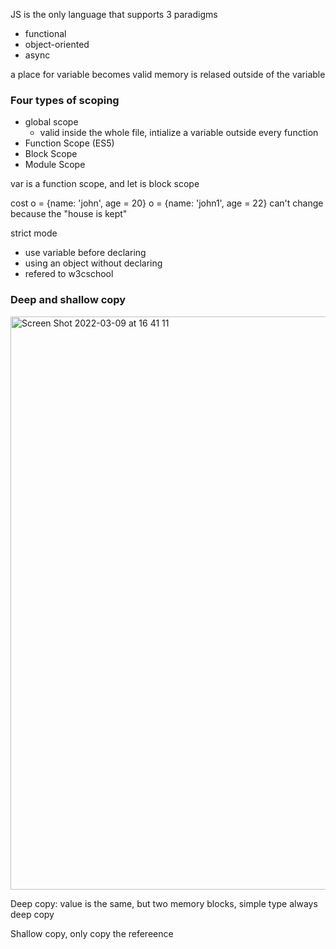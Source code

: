 JS is the only language that supports 3 paradigms
  - functional
  - object-oriented
  - async

a place for variable becomes valid
memory is relased outside of the variable 

### Four types of scoping
- global scope 
  - valid inside the whole file, intialize a variable outside every function 
- Function Scope (ES5)
- Block Scope
- Module Scope

var is a function scope, and let is block scope


cost o = {name: 'john', age = 20}
o = {name: 'john1', age = 22} 
can't change because the "house is kept"

strict mode
- use variable before declaring
- using an object without declaring
- refered to w3cschool

### Deep and shallow copy

<img width="917" alt="Screen Shot 2022-03-09 at 16 41 11" src="https://user-images.githubusercontent.com/37787994/157557889-b96c8311-b462-415b-aa48-2d14c445a59d.png">

Deep copy: value is the same, but two memory blocks, simple type always deep copy

Shallow copy, only copy the refereence
